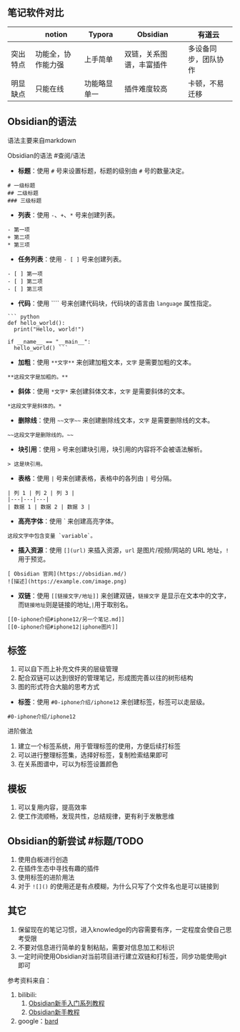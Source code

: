 ## 笔记软件对比
|          | notion    | Typora | Obsidian     | 有道云        |
|----------|-----------|--------|--------------|------------|
| 突出特点     | 功能全，协作能力强 | 上手简单   | 双链，关系图谱，丰富插件 | 多设备同步，团队协作 |
| 明显缺点     | 只能在线      | 功能略显单一 | 插件难度较高       | 卡顿，不易迁移    |

## Obsidian的语法
语法主要来自markdown

Obsidian的语法 #查阅/语法

* **标题**：使用 `#` 号来设置标题，标题的级别由 `#` 号的数量决定。

```
# 一级标题
## 二级标题
### 三级标题
```

* **列表**：使用 `-`、`+`、`*` 号来创建列表。

```
- 第一项
+ 第二项
* 第三项
```

* **任务列表**：使用 `- [ ]` 号来创建列表。

```
- [ ] 第一项
- [ ] 第二项
- [ ] 第三项
```

* **代码**：使用 ```` 号来创建代码块，代码块的语言由 `language` 属性指定。

```
​``` python
def hello_world():
  print("Hello, world!")

if __name__ == "__main__":
  hello_world() ```
```

* **加粗**：使用 `**文字**` 来创建加粗文本，`文字` 是需要加粗的文本。

```
**这段文字是加粗的。**
```

* **斜体**：使用 `*文字*` 来创建斜体文本，`文字` 是需要斜体的文本。

```
*这段文字是斜体的。*
```

* **删除线**：使用 `~~文字~~` 来创建删除线文本，`文字` 是需要删除线的文本。

```
~~这段文字是删除线的。~~
```


* **块引用**：使用 `>` 号来创建块引用，块引用的内容将不会被语法解析。

```
> 这是块引用。
```

* **表格**：使用 `|` 号来创建表格，表格中的各列由 `|` 号分隔。

```
| 列 1 | 列 2 | 列 3 |
|---|---|---|
| 数据 1 | 数据 2 | 数据 3 |
```

* **高亮字体**：使用  `   来创建高亮字体。

```
这段文字中包含变量 `variable`。
```

* **插入资源**：使用 `[](url)` 来插入资源，`url` 是图片/视频/网站的 URL 地址，`!`用于预览。

```
[ Obsidian 官网](https://obsidian.md/)
![描述](https://example.com/image.png)
```


* **双链**：使用 `[[链接文字/地址]]` 来创建双链，`链接文字` 是显示在文本中的文字，而`链接地址`则是链接的地址,`|`用于取别名。

```
[[0-iphone介绍#iphone12/另一个笔记.md]]
[[0-iphone介绍#iphone12|iphone图片]]
```

## 标签
1. 可以自下而上补充文件夹的层级管理
2. 配合双链可以达到很好的管理笔记，形成图完善以往的树形结构
3. 图的形式符合大脑的思考方式

* **标签**：使用 `#0-iphone介绍/iphone12` 来创建标签，标签可以走层级。

```
#0-iphone介绍/iphone12
```

进阶做法
1. 建立一个标签系统，用于管理标签的使用，方便后续打标签
2. 可以进行整理标签集，选择好标签，复制检索结果即可
3. 在关系图谱中，可以为标签设置颜色

## 模板
1. 可以复用内容，提高效率
2. 使工作流顺畅，发现共性，总结规律，更有利于发散思维

## Obsidian的新尝试 #标题/TODO
1. 使用白板进行创造
2. 在插件生态中寻找有趣的插件
3. 使用标签的进阶用法
4. 对于 `![]()` 的使用还是有点模糊，为什么只写了个文件名也是可以链接到

## 其它
1. 保留现在的笔记习惯，进入knowledge的内容需要有序，一定程度会使自己思考受限
2. 不要对信息进行简单的复制粘贴，需要对信息加工和标识
3. 一定时间使用Obsidian对当前项目进行建立双链和打标签，同步功能使用git即可

参考资料来自：
1. bilibili:
   1. [ Obsidian新手入门系列教程](https://www.bilibili.com/video/BV1kP411k7Bq)
   2. [ Obsidian新手教程](https://www.bilibili.com/video/BV18a411r7mt)
2. google：[bard](https://bard.google.com/)